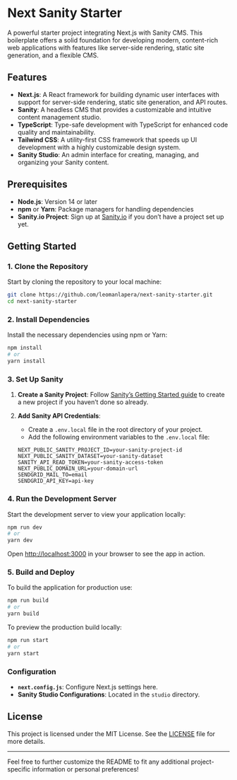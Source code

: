 # Next Sanity Starter

A powerful starter project integrating Next.js with Sanity CMS. This boilerplate offers a solid foundation for developing modern, content-rich web applications with features like server-side rendering, static site generation, and a flexible CMS.

## Features

- **Next.js**: A React framework for building dynamic user interfaces with support for server-side rendering, static site generation, and API routes.
- **Sanity**: A headless CMS that provides a customizable and intuitive content management studio.
- **TypeScript**: Type-safe development with TypeScript for enhanced code quality and maintainability.
- **Tailwind CSS**: A utility-first CSS framework that speeds up UI development with a highly customizable design system.
- **Sanity Studio**: An admin interface for creating, managing, and organizing your Sanity content.

## Prerequisites

- **Node.js**: Version 14 or later
- **npm** or **Yarn**: Package managers for handling dependencies
- **Sanity.io Project**: Sign up at [Sanity.io](https://www.sanity.io/) if you don’t have a project set up yet.

## Getting Started

### 1. Clone the Repository

Start by cloning the repository to your local machine:

```bash
git clone https://github.com/leomanlapera/next-sanity-starter.git
cd next-sanity-starter
```

### 2. Install Dependencies

Install the necessary dependencies using npm or Yarn:

```bash
npm install
# or
yarn install
```

### 3. Set Up Sanity

1. **Create a Sanity Project**: Follow [Sanity’s Getting Started guide](https://www.sanity.io/docs/getting-started) to create a new project if you haven’t done so already.

2. **Add Sanity API Credentials**:

   - Create a `.env.local` file in the root directory of your project.
   - Add the following environment variables to the `.env.local` file:

   ```env
   NEXT_PUBLIC_SANITY_PROJECT_ID=your-sanity-project-id
   NEXT_PUBLIC_SANITY_DATASET=your-sanity-dataset
   SANITY_API_READ_TOKEN=your-sanity-access-token
   NEXT_PUBLIC_DOMAIN_URL=your-domain-url
   SENDGRID_MAIL_TO=email
   SENDGRID_API_KEY=api-key
   ```

### 4. Run the Development Server

Start the development server to view your application locally:

```bash
npm run dev
# or
yarn dev
```

Open [http://localhost:3000](http://localhost:3000) in your browser to see the app in action.

### 5. Build and Deploy

To build the application for production use:

```bash
npm run build
# or
yarn build
```

To preview the production build locally:

```bash
npm run start
# or
yarn start
```

### Configuration

- **`next.config.js`**: Configure Next.js settings here.
- **Sanity Studio Configurations**: Located in the `studio` directory.

## License

This project is licensed under the MIT License. See the [LICENSE](LICENSE) file for more details.

---

Feel free to further customize the README to fit any additional project-specific information or personal preferences!
